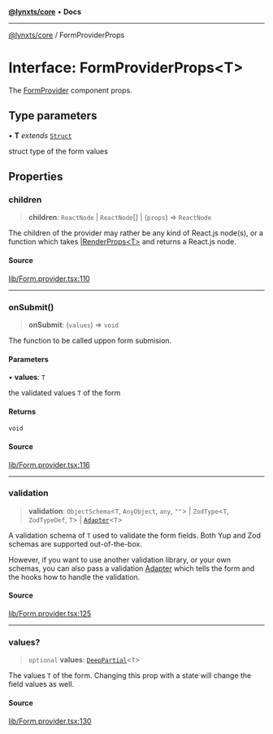 [**@lynxts/core**](../README.md) • **Docs**

***

[@lynxts/core](../README.md) / FormProviderProps

# Interface: FormProviderProps\<T\>

The [FormProvider](../functions/FormProvider.md) component props.

## Type parameters

• **T** *extends* [`Struct`](../type-aliases/Struct.md)

struct type of the form values

## Properties

### children

> **children**: `ReactNode` \| `ReactNode`[] \| (`props`) => `ReactNode`

The children of the provider may rather be any kind of React.js node(s),
or a function which takes [<T>|RenderProps\<T\>](RenderProps.md) and
returns a React.js node.

#### Source

[lib/Form.provider.tsx:110](https://github.com/JoseLion/lynxts/blob/main/packages/core/src/lib/Form.provider.tsx#L110)

***

### onSubmit()

> **onSubmit**: (`values`) => `void`

The function to be called uppon form submision.

#### Parameters

• **values**: `T`

the validated values `T` of the form

#### Returns

`void`

#### Source

[lib/Form.provider.tsx:116](https://github.com/JoseLion/lynxts/blob/main/packages/core/src/lib/Form.provider.tsx#L116)

***

### validation

> **validation**: `ObjectSchema`\<`T`, `AnyObject`, `any`, `""`\> \| `ZodType`\<`T`, `ZodTypeDef`, `T`\> \| [`Adapter`](Adapter.md)\<`T`\>

A validation schema of `T` used to validate the form fields. Both Yup and
Zod schemas are supported out-of-the-box.

However, if you want to use another validation library, or your own
schemas, you can also pass a validation [Adapter<T>](Adapter.md) which
tells the form and the hooks how to handle the validation.

#### Source

[lib/Form.provider.tsx:125](https://github.com/JoseLion/lynxts/blob/main/packages/core/src/lib/Form.provider.tsx#L125)

***

### values?

> `optional` **values**: [`DeepPartial`](../type-aliases/DeepPartial.md)\<`T`\>

The values `T` of the form. Changing this prop with a state will change
the field values as well.

#### Source

[lib/Form.provider.tsx:130](https://github.com/JoseLion/lynxts/blob/main/packages/core/src/lib/Form.provider.tsx#L130)

